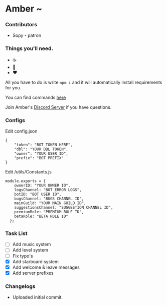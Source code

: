# Amber ~

### Contributors
* Sopy - patron

### Things you'll need.
* :coffee:
* :pray:
* :heart:

All you have to do is write `npm i` and it will automatically install requirements for you.

You can find commands [here](https://etcroot.pw/amber/)

Join Amber's [Discord Server](https://discord.gg/2UcyFDD) if you have questions.

### Configs

Edit config.json
```
{
    "token": "BOT TOKEN HERE",
    "dbl": "YOUR DBL TOKEN",
    "owner": "YOUR USER ID",
    "prefix": "BOT PREFIX"
}
```

Edit /utils/Constants.js
```
module.exports = {
    ownerID: "YOUR OWNER ID",
    logsChannel: "BOT ERROR LOGS",
    botID: "BOT USER ID",
    bugsChannel: "BUGS CHANNEL ID",
    mainGuild: "YOUR MAIN GUILD ID",
    suggestionsChannel: "SUGGESTION CHANNEL ID",
    premiumRole: "PREMIUM ROLE ID",
    betaRole: "BETA ROLE ID"
  };
  ```
  
### Task List
- [ ] Add music system
- [ ] Add level system
- [ ] Fix typo's
- [x] Add starboard system
- [x] Add welcome & leave messages
- [x] Add server prefixes

### Changelogs
- Uploaded initial commit.


